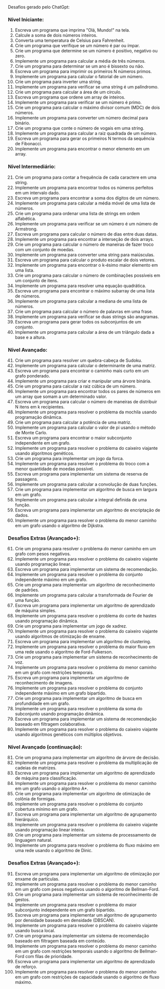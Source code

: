 Desafios gerado pelo ChatGpt:

### Nível Iniciante:

1. Escreva um programa que imprima "Olá, Mundo!" na tela.
2. Calcule a soma de dois números inteiros.
3. Converta uma temperatura de Celsius para Fahrenheit.
4. Crie um programa que verifique se um número é par ou ímpar.
5. Crie um programa que determine se um número é positivo, negativo ou zero.
6. Implemente um programa para calcular a média de três números.
7. Crie um programa para determinar se um ano é bissexto ou não.
8. Escreva um programa para imprimir os primeiros N números primos.
9. Implemente um programa para calcular o fatorial de um número.
10. Crie um programa para inverter uma string.
11. Implemente um programa para verificar se uma string é um palíndromo.
12. Crie um programa para calcular a área de um círculo.
13. Escreva um programa que ordene um array de inteiros.
14. Implemente um programa para verificar se um número é primo.
15. Crie um programa para calcular o máximo divisor comum (MDC) de dois números.
16. Implemente um programa para converter um número decimal para binário.
17. Crie um programa que conte o número de vogais em uma string.
18. Implemente um programa para calcular a raiz quadrada de um número.
19. Escreva um programa para gerar os primeiros N termos da sequência de Fibonacci.
20. Implemente um programa para encontrar o menor elemento em um array.

### Nível Intermediário:

21. Crie um programa para contar a frequência de cada caractere em uma string.
22. Implemente um programa para encontrar todos os números perfeitos em um intervalo dado.
23. Escreva um programa para encontrar a soma dos dígitos de um número.
24. Implemente um programa para calcular a média móvel de uma lista de números.
25. Crie um programa para ordenar uma lista de strings em ordem alfabética.
26. Implemente um programa para verificar se um número é um número de Armstrong.
27. Escreva um programa para calcular o número de dias entre duas datas.
28. Implemente um programa para encontrar a interseção de dois arrays.
29. Crie um programa para calcular o número de maneiras de fazer troco com um conjunto de moedas.
30. Implemente um programa para converter uma string para maiúsculas.
31. Escreva um programa para calcular o produto escalar de dois vetores.
32. Implemente um programa para encontrar o k-ésimo maior elemento em uma lista.
33. Crie um programa para calcular o número de combinações possíveis em um conjunto de itens.
34. Implemente um programa para resolver uma equação quadrática.
35. Escreva um programa para encontrar o máximo subarray de uma lista de números.
36. Implemente um programa para calcular a mediana de uma lista de números.
37. Crie um programa para calcular o número de palavras em uma frase.
38. Implemente um programa para verificar se duas strings são anagramas.
39. Escreva um programa para gerar todos os subconjuntos de um conjunto.
40. Implemente um programa para calcular a área de um triângulo dada a base e a altura.

### Nível Avançado:

41. Crie um programa para resolver um quebra-cabeça de Sudoku.
42. Implemente um programa para calcular o determinante de uma matriz.
43. Escreva um programa para encontrar o caminho mais curto em um grafo ponderado.
44. Implemente um programa para criar e manipular uma árvore binária.
45. Crie um programa para calcular a raiz cúbica de um número.
46. Implemente um programa para encontrar todos os pares de números em um array que somam a um determinado valor.
47. Escreva um programa para calcular o número de maneiras de distribuir N itens em k recipientes.
48. Implemente um programa para resolver o problema da mochila usando programação dinâmica.
49. Crie um programa para calcular a potência de uma matriz.
50. Implemente um programa para calcular o valor de pi usando o método de Monte Carlo.
51. Escreva um programa para encontrar o maior subconjunto independente em um grafo.
52. Implemente um programa para resolver o problema do caixeiro viajante usando algoritmos genéticos.
53. Crie um programa para implementar um jogo da forca.
54. Implemente um programa para resolver o problema do troco com a menor quantidade de moedas possível.
55. Escreva um programa para implementar um sistema de reserva de passagens.
56. Implemente um programa para calcular a convolução de duas funções.
57. Crie um programa para implementar um algoritmo de busca em largura em um grafo.
58. Implemente um programa para calcular a integral definida de uma função.
59. Escreva um programa para implementar um algoritmo de encriptação de dados.
60. Implemente um programa para resolver o problema do menor caminho em um grafo usando o algoritmo de Dijkstra.

### Desafios Extras (Avançado+):

61. Crie um programa para resolver o problema do menor caminho em um grafo com pesos negativos.
62. Implemente um programa para resolver o problema do caixeiro viajante usando programação linear.
63. Escreva um programa para implementar um sistema de recomendação.
64. Implemente um programa para resolver o problema do conjunto independente máximo em um grafo.
65. Crie um programa para implementar um algoritmo de reconhecimento de padrões.
66. Implemente um programa para calcular a transformada de Fourier de uma função.
67. Escreva um programa para implementar um algoritmo de aprendizado de máquina simples.
68. Implemente um programa para resolver o problema do corte de hastes usando programação dinâmica.
69. Crie um programa para implementar um jogo de xadrez.
70. Implemente um programa para resolver o problema do caixeiro viajante usando algoritmos de otimização de enxame.
71. Escreva um programa para implementar um algoritmo de clustering.
72. Implemente um programa para resolver o problema do maior fluxo em uma rede usando o algoritmo de Ford-Fulkerson.
73. Crie um programa para implementar um sistema de reconhecimento de voz.
74. Implemente um programa para resolver o problema do menor caminho em um grafo com restrições temporais.
75. Escreva um programa para implementar um algoritmo de reconhecimento de imagens.
76. Implemente um programa para resolver o problema do conjunto independente máximo em um grafo bipartido.
77. Crie um programa para implementar um algoritmo de busca em profundidade em um grafo.
78. Implemente um programa para resolver o problema da soma do subconjunto usando programação dinâmica.
79. Escreva um programa para implementar um sistema de recomendação baseado em filtragem colaborativa.
80. Implemente um programa para resolver o problema do caixeiro viajante usando algoritmos genéticos com múltiplos objetivos.

### Nível Avançado (continuação):

81. Crie um programa para implementar um algoritmo de árvore de decisão.
82. Implemente um programa para resolver o problema da multiplicação de cadeias de matrizes.
83. Escreva um programa para implementar um algoritmo de aprendizado de máquina para classificação.
84. Implemente um programa para resolver o problema do menor caminho em um grafo usando o algoritmo A*.
85. Crie um programa para implementar um algoritmo de otimização de colônia de formigas.
86. Implemente um programa para resolver o problema do conjunto cobertura mínimo em um grafo.
87. Escreva um programa para implementar um algoritmo de agrupamento hierárquico.
88. Implemente um programa para resolver o problema do caixeiro viajante usando programação linear inteira.
89. Crie um programa para implementar um sistema de processamento de linguagem natural.
90. Implemente um programa para resolver o problema do fluxo máximo em uma rede usando o algoritmo de Dinic.

### Desafios Extras (Avançado+):

91. Escreva um programa para implementar um algoritmo de otimização por enxame de partículas.
92. Implemente um programa para resolver o problema do menor caminho em um grafo com pesos negativos usando o algoritmo de Bellman-Ford.
93. Crie um programa para implementar um sistema de reconhecimento de gestos.
94. Implemente um programa para resolver o problema do maior subconjunto independente em um grafo bipartido.
95. Escreva um programa para implementar um algoritmo de agrupamento por densidade baseado em densidade (DBSCAN).
96. Implemente um programa para resolver o problema do caixeiro viajante usando busca local.
97. Crie um programa para implementar um sistema de recomendação baseado em filtragem baseada em conteúdo.
98. Implemente um programa para resolver o problema do menor caminho em um grafo com restrições temporais usando o algoritmo de Bellman-Ford com filas de prioridade.
99. Escreva um programa para implementar um algoritmo de aprendizado de reforço.
100. Implemente um programa para resolver o problema do menor caminho em um grafo com restrições de capacidade usando o algoritmo de fluxo máximo.
